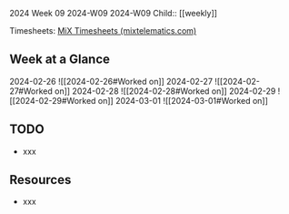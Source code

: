 2024 Week 09
2024-W09 2024-W09
Child:: [[weekly]]

Timesheets: [MiX Timesheets (mixtelematics.com)](http://timesheets.mixtelematics.com/MixTimesheetsUI/app/index.html#/TimeSheet)

## Week at a Glance

2024-02-26
![[2024-02-26#Worked on]]
2024-02-27
![[2024-02-27#Worked on]]
2024-02-28
![[2024-02-28#Worked on]]
2024-02-29
![[2024-02-29#Worked on]]
2024-03-01
![[2024-03-01#Worked on]]

## TODO

- xxx

## Resources

- xxx


